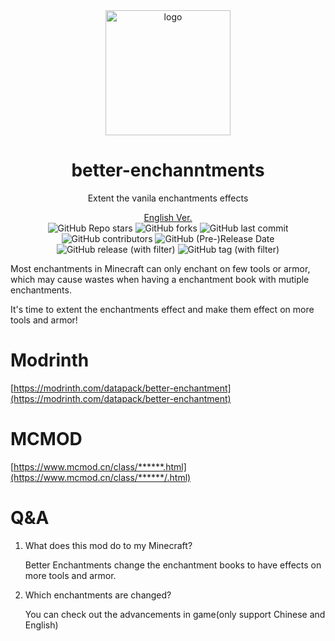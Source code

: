 <div align="center">
    <img align="center" src="https://raw.githubusercontent.com/whwdzg/better-enchantments/main/pack.png" alt="logo" width="200">
    <h1 align="center">better-enchanntments</h1>
    <p align="enter">Extent the vanila enchantments effects</p>
    <a href="https://github.com/whwdzg/better-enchantments/blob/main/README-en.md">English Ver.</a>
    </br>
    <img alt="GitHub Repo stars" src="https://img.shields.io/github/stars/whwdzg/better-enchantments">
    <img alt="GitHub forks" src="https://img.shields.io/github/forks/whwdzg/better-enchantments">
    <img alt="GitHub last commit" src="https://img.shields.io/github/last-commit/whwdzg/better-enchantments">
    <img alt="GitHub contributors" src="https://img.shields.io/github/contributors/whwdzg/better-enchantments">
    <img alt="GitHub (Pre-)Release Date" src="https://img.shields.io/github/release-date-pre/whwdzg/better-enchantments">
    <img alt="GitHub release (with filter)" src="https://img.shields.io/github/v/release/whwdzg/better-enchantments">
    <img alt="GitHub tag (with filter)" src="https://img.shields.io/github/v/tag/whwdzg/better-enchantments">
    </br>
</div>


Most enchantments in Minecraft can only enchant on few tools or armor, which may cause wastes when having a enchantment book with mutiple enchantments.

It's time to extent the enchantments effect and make them effect on more tools and armor!

# Modrinth
[https://modrinth.com/datapack/better-enchantment](https://modrinth.com/datapack/better-enchantment)

# MCMOD
[https://www.mcmod.cn/class/******.html](https://www.mcmod.cn/class/******/.html)

# Q&A
1. What does this mod do to my Minecraft?

   Better Enchantments change the enchantment books to have effects on more tools and armor.
   
2. Which enchantments are changed?

   You can check out the advancements in game(only support Chinese and English)

